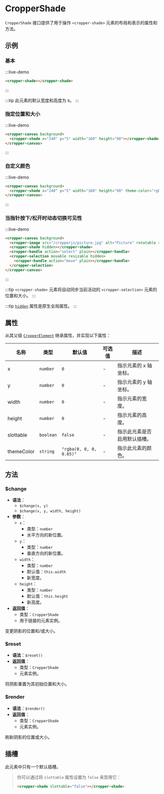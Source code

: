 # CropperShade

`CropperShade` 接口提供了用于操作 `<cropper-shade>` 元素的布局和表示的属性和方法。

## 示例

### 基本

:::live-demo

```html
<cropper-shade></cropper-shade>
```

:::

:::tip
此元素的默认宽度和高度为 `0`。
:::

### 指定位置和大小

:::live-demo

```html
<cropper-canvas background>
  <cropper-shade x="240" y="5" width="160" height="90"></cropper-shade>
</cropper-canvas>
```

:::

### 自定义颜色

:::live-demo

```html
<cropper-canvas background>
  <cropper-shade x="240" y="5" width="160" height="90" theme-color="rgba(0, 0, 0, 0.35)"></cropper-shade>
</cropper-canvas>
```

:::

### 当指针按下/松开时动态切换可见性

:::live-demo

```html
<cropper-canvas background>
  <cropper-image src="/cropperjs/picture.jpg" alt="Picture" rotatable scalable skewable translatable></cropper-image>
  <cropper-shade hidden></cropper-shade>
  <cropper-handle action="select" plain></cropper-handle>
  <cropper-selection movable resizable hidden>
    <cropper-handle action="move" plain></cropper-handle>
  </cropper-selection>
</cropper-canvas>
```

:::

:::tip
`<cropper-shade>` 元素将自动同步当前活动的 `<cropper-selection>` 元素的位置和大小。
:::

:::tip
[`hidden`](https://developer.mozilla.org/zh-CN/docs/Web/HTML/Global_attributes/hidden) 属性是原生全局属性。
:::

## 属性

从其父级 [`CropperElement`](cropper-element.html) 继承属性，并实现以下属性：

| 名称 | 类型 | 默认值 | 可选值 | 描述 |
| --- | --- | --- | --- | --- |
| x | `number` | `0` | - | 指示元素的 x 轴坐标。 |
| y | `number` | `0` | - | 指示元素的 y 轴坐标。 |
| width | `number` | `0` | - | 指示元素的宽度。 |
| height | `number` | `0` | - | 指示元素的高度。 |
| slottable | `boolean` | `false` | - | 指示此元素是否启用默认插槽。 |
| themeColor | `string` | `"rgba(0, 0, 0, 0.65)"` | - | 指示此元素的颜色。 |

## 方法

### $change

- **语法**：
  - `$change(x, y)`
  - `$change(x, y, width, height)`
- **参数**：
  - `x`：
    - 类型：`number`
    - 水平方向的新位置。
  - `y`：
    - 类型：`number`
    - 垂直方向的新位置。
  - `width`：
    - 类型：`number`
    - 默认值：`this.width`
    - 新宽度。
  - `height`：
    - 类型：`number`
    - 默认值：`this.height`
    - 新高度。
- **返回值**：
  - 类型：`CropperShade`
  - 用于链接的元素实例。

变更阴影的位置和/或大小。

### $reset

- **语法**：`$reset()`
- **返回值**：
  - 类型：`CropperShade`
  - 元素实例。

将阴影重置为其初始位置和大小。

### $render

- **语法**：`$render()`
- **返回值**：
  - 类型：`CropperShade`
  - 元素实例。

刷新阴影的位置或大小。

## 插槽

此元素中只有一个默认插槽。

> 你可以通过将 `slottable` 属性设置为 `false` 来禁用它：
>
> ```html
> <cropper-shade slottable="false"></cropper-shade>
> ```
